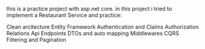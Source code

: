 this is a practice project with asp.net core. in this project i tried to implement a Restaurant Service and practice:

Clean arcitecture
Entity Framework
Authentication and Claims
Authorization 
Relations
Api Endpoints
DTOs and auto mapping
Middlewares
CQRS
Filtering and Pagination
